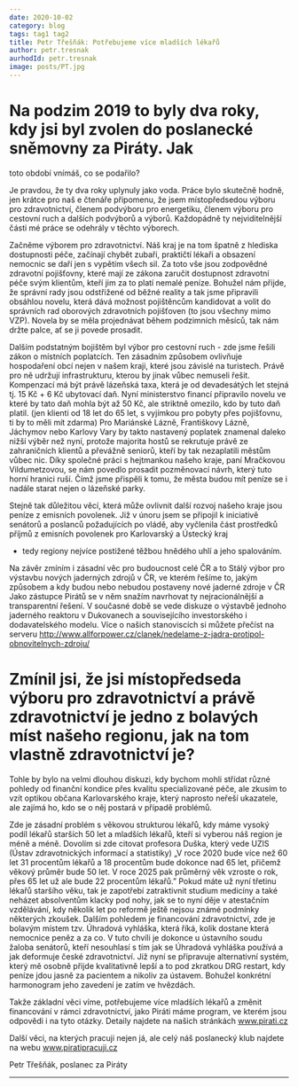 ```yaml
---
date: 2020-10-02
category: blog
tags: tag1 tag2
title: Petr Třešňák: Potřebujeme více mladších lékařů
author: petr.tresnak
aurhodId: petr.tresnak
image: posts/PT.jpg
---
```


# Na podzim 2019 to byly dva roky, kdy jsi byl zvolen do poslanecké sněmovny za Piráty. Jak 
toto období vnímáš, co se podařilo?

Je pravdou, že ty dva roky uplynuly jako voda. Práce bylo skutečně hodně, jen krátce pro naš
e čtenáře připomenu, že jsem místopředsedou výboru pro zdravotnictví, členem podvýboru pro energetiku,
členem výboru pro cestovní ruch a dalších podvýborů a výborů. Každopádně ty nejviditelnější části mé 
práce se odehrály v těchto výborech. 

Začněme výborem pro zdravotnictví. Náš kraj je na tom špatně z hlediska dostupnosti péče, 
začínají chybět zubaři, praktičtí lékaři a obsazení nemocnic se daří jen s vypětím všech sil. 
Za toto vše jsou zodpovědné zdravotní pojišťovny, které mají ze zákona zaručit dostupnost 
zdravotní péče svým klientům, kteří jim za to platí nemalé peníze. Bohužel 
nám přijde, že správní rady jsou odstřižené od běžné reality a tak jsme připravili obsáhlou novelu, 
která dává možnost pojištěncům kandidovat a volit do správních rad oborových zdravotních pojišťoven 
(to jsou všechny mimo VZP). Novela by se měla projednávat během podzimních měsíců, tak nám držte palce, 
ať se ji povede prosadit. 

Dalším podstatným bojištěm byl výbor pro cestovní ruch - zde jsme řešili zákon o místních poplatcích.
Ten zásadním způsobem ovlivňuje hospodaření obcí nejen v našem kraji, které jsou závislé na turistech.
Právě pro ně udržují infrastrukturu, kterou by jinak vůbec nemuseli řešit. Kompenzací má být právě 
lázeňská taxa, která je od devadesátých let stejná tj. 15 Kč + 6 Kč ubytovací daň. Nyní ministerstvo
financí připravilo novelu ve které by tato daň mohla být až 50 Kč, ale striktně omezilo, kdo by tuto 
daň platil. (jen klienti od 18 let do 65 let, s vyjímkou pro pobyty přes pojišťovnu, ti by to měli mít
zdarma) Pro Mariánské Lázně, Františkovy Lázně, Jáchymov nebo Karlovy Vary by takto nastavený 
poplatek znamenal daleko nižší výběr než nyní, protože majorita hostů se rekrutuje právě ze 
zahraničních klientů a převážně seniorů, kteří by tak nezaplatili městům vůbec nic. Díky společné 
práci s hejtmankou našeho kraje, paní Mračkovou Vildumetzovou, se nám povedlo prosadit pozměnovací
návrh, který tuto horní hranici ruší. Čímž jsme přispěli k tomu, že města budou mít peníze se i nadále starat nejen o lázeňské parky.

Stejně tak důležitou věcí, která může ovlivnit další rozvoj našeho kraje jsou peníze z 
emisních povolenek. Již v únoru jsem se připojil k iniciativě senátorů a poslanců požadujících 
po vládě, aby vyčlenila část prostředků příjmů z emisních povolenek pro Karlovarský a Ústecký kraj 
- tedy regiony nejvíce postižené těžbou hnědého uhlí a jeho spalováním.

Na závěr zmíním i zásadní věc pro budoucnost celé ČR a to Stálý výbor pro výstavbu nových 
jaderných zdrojů v ČR, ve kterém řešíme to, jakým způsobem a kdy budou nebo nebudou postaveny 
nové jaderné zdroje v ČR  Jako zástupce Pirátů se v něm snažím navrhovat ty nejracionálnější a
transparentní řešení. V současné době se vede diskuze o výstavbě jednoho jaderného reaktoru v
Dukovanech a souvisejícího investorského i dodavatelského modelu. Více o našich stanoviscích si
můžete přečíst na serveru http://www.allforpower.cz/clanek/nedelame-z-jadra-protipol-obnovitelnych-zdroju/

# Zmínil jsi, že jsi místopředseda výboru pro zdravotnictví a právě zdravotnictví je jedno z bolavých míst našeho regionu, jak na tom vlastně zdravotnictví je?

Tohle by bylo na velmi dlouhou diskuzi, kdy bychom mohli střídat různé pohledy od finanční kondice přes kvalitu specializované péče, ale zkusím to vzít optikou občana Karlovarského kraje, který naprosto neřeší ukazatele, ale zajímá ho, kdo se o něj postará v případě problémů. 

Zde je zásadní problém s věkovou strukturou lékařů, kdy máme vysoký podíl lékařů starších 50 let a mladších lékařů, kteří si vyberou náš region je méně a méně. 
Dovolím si zde citovat profesora Duška, který vede UZIS (Ústav zdravotnických informací a statistiky)  „V roce 2020 bude více než 60 let 31 procentům lékařů a 18 procentům bude dokonce nad 65 let, přičemž věkový průměr bude 50 let. V roce 2025 pak průměrný věk vzroste o rok, přes 65 let už ale bude 22 procentům lékařů.” 
Pokud máte už nyní třetinu lékařů staršího věku, tak je zapotřebí zatraktivnit studium medicíny a také neházet absolventům klacky pod nohy, jak se to nyní děje v atestačním vzdělávání, kdy několik let po reformě ještě nejsou známé podmínky některých zkoušek. 
Dalším pohledem je financování zdravotnictví, zde je bolavým místem tzv. Úhradová vyhláška, která říká, kolik dostane která nemocnice peněz a za co. V tuto chvíli je dokonce u ústavního soudu žaloba senátorů, kteří nesouhlasí s tím jak se Úhradová vyhláška používá a jak deformuje české zdravotnictví. Již nyní se připravuje alternativní systém, který mě osobně přijde kvalitativně lepší a to pod zkratkou DRG restart, kdy peníze jdou jasně za pacientem a nikoliv za ústavem. Bohužel konkrétní harmonogram jeho zavedení je zatím ve hvězdách. 

Takže základní věci víme, potřebujeme více mladších lékařů a změnit financování v rámci zdravotnictví, jako Piráti máme program, ve kterém jsou odpovědi i na tyto otázky. Detaily najdete na našich stránkách www.pirati.cz 

Další věci, na kterých pracuji nejen já, ale celý náš poslanecký klub najdete na webu www.piratipracuji.cz 

Petr Třešňák,
poslanec za Piráty

---

